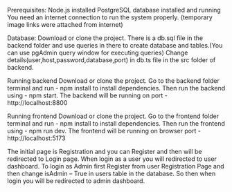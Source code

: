 Prerequisites:
Node.js installed
PostgreSQL database installed and running
You need an internet connection to run the system properly. (temporary image links were attached from internet)

Database:
Download or clone the project.
There is a db.sql file in the backend folder and use queries in there to create database and tables.(You can use pgAdmin query window for executing queries)
Change details(user,host,password,database,port) in db.ts file in the src folder of backend.

Running backend
Download or clone the project. Go to the backend folder terminal and run - npm install to install dependencies.
Then run the backend using - npm start.
The backend will be running on port - http://localhost:8800

Running frontend
Download or clone the project. Go to the frontend folder terminal and run - npm install to install dependencies.
Then run the frontend using - npm run dev.
The frontend will be running on browser port - http://localhost:5173

The initial page is Registration and you can Register and then will be redirected to Login page. When login as a user you will redirected to user dashboard.
To login as Admin first Register from user Registration Page and then change isAdmin – True in users table in the database.
So then when login you will be redirected to admin dashboard.
